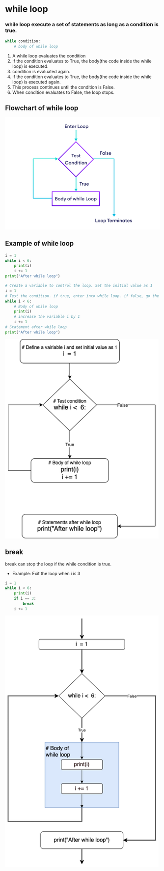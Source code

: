 # while loop

### while loop execute a set of statements as long as a condition is true.

```py
while condition:
    # body of while loop
```

1. A while loop evaluates the condition
2. If the condition evaluates to True, the body(the code inside the while loop) is executed.
3. condition is evaluated again.
4. If the condition evaluates to True, the body(the code inside the while loop) is executed again.
5. This process continues until the condition is False.
6. When condition evaluates to False, the loop stops.

## Flowchart of while loop

<img src="images/python-while-loop.png" width="800px"/>

## Example of while loop

```py
i = 1
while i < 6:
    print(i)
    i += 1
print("After while loop")
```

```py
# Create a variable to control the loop. Set the initial value as 1
i = 1
# Test the condition. if true, enter into while loop. if false, go the the statements after loop.
while i < 6:
    # Body of while loop
    print(i)
    # increase the variable i by 1
    i += 1
# Statement after while loop
print("After while loop")
```

<img src="images/Example1.png" width="500px">

## break

break can stop the loop if the while condition is true.

- Example: Exit the loop when i is 3

```py
i = 1
while i < 6:
    print(i)
    if i == 3:
        break
    i += 1
```

<img src="images/while-loop-example-1.png" width="500px" />
